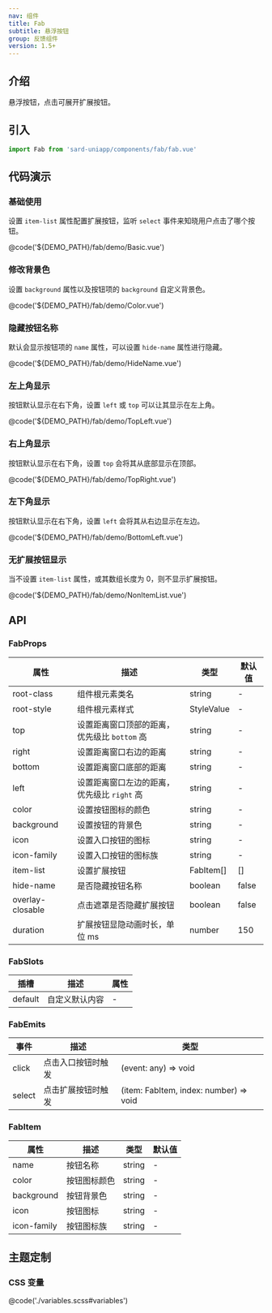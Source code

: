 ```yaml
---
nav: 组件
title: Fab
subtitle: 悬浮按钮
group: 反馈组件
version: 1.5+
---
```


## 介绍

悬浮按钮，点击可展开扩展按钮。

## 引入

```ts
import Fab from 'sard-uniapp/components/fab/fab.vue'
```

## 代码演示

### 基础使用

设置 `item-list` 属性配置扩展按钮，监听 `select` 事件来知晓用户点击了哪个按钮。

@code('${DEMO_PATH}/fab/demo/Basic.vue')

### 修改背景色

设置 `background` 属性以及按钮项的 `background` 自定义背景色。

@code('${DEMO_PATH}/fab/demo/Color.vue')

### 隐藏按钮名称

默认会显示按钮项的 `name` 属性，可以设置 `hide-name` 属性进行隐藏。

@code('${DEMO_PATH}/fab/demo/HideName.vue')

### 左上角显示

按钮默认显示在右下角，设置 `left` 或 `top` 可以让其显示在左上角。

@code('${DEMO_PATH}/fab/demo/TopLeft.vue')

### 右上角显示

按钮默认显示在右下角，设置 `top` 会将其从底部显示在顶部。

@code('${DEMO_PATH}/fab/demo/TopRight.vue')

### 左下角显示

按钮默认显示在右下角，设置 `left` 会将其从右边显示在左边。

@code('${DEMO_PATH}/fab/demo/BottomLeft.vue')

### 无扩展按钮显示

当不设置 `item-list` 属性，或其数组长度为 0，则不显示扩展按钮。

@code('${DEMO_PATH}/fab/demo/NonItemList.vue')

## API

### FabProps

| 属性             | 描述                                         | 类型       | 默认值 |
| ---------------- | -------------------------------------------- | ---------- | ------ |
| root-class       | 组件根元素类名                               | string     | -      |
| root-style       | 组件根元素样式                               | StyleValue | -      |
| top              | 设置距离窗口顶部的距离，优先级比 `bottom` 高 | string     | -      |
| right            | 设置距离窗口右边的距离                       | string     | -      |
| bottom           | 设置距离窗口底部的距离                       | string     | -      |
| left             | 设置距离窗口左边的距离，优先级比 `right` 高  | string     | -      |
| color            | 设置按钮图标的颜色                           | string     | -      |
| background       | 设置按钮的背景色                             | string     | -      |
| icon             | 设置入口按钮的图标                           | string     | -      |
| icon-family      | 设置入口按钮的图标族                         | string     | -      |
| item-list        | 设置扩展按钮                                 | FabItem[]  | []     |
| hide-name        | 是否隐藏按钮名称                             | boolean    | false  |
| overlay-closable | 点击遮罩是否隐藏扩展按钮                     | boolean    | false  |
| duration         | 扩展按钮显隐动画时长，单位 ms                | number     | 150    |

### FabSlots

| 插槽    | 描述           | 属性 |
| ------- | -------------- | ---- |
| default | 自定义默认内容 | -    |

### FabEmits

| 事件   | 描述               | 类型                                   |
| ------ | ------------------ | -------------------------------------- |
| click  | 点击入口按钮时触发 | (event: any) => void                   |
| select | 点击扩展按钮时触发 | (item: FabItem, index: number) => void |

### FabItem

| 属性        | 描述         | 类型   | 默认值 |
| ----------- | ------------ | ------ | ------ |
| name        | 按钮名称     | string | -      |
| color       | 按钮图标颜色 | string | -      |
| background  | 按钮背景色   | string | -      |
| icon        | 按钮图标     | string | -      |
| icon-family | 按钮图标族   | string | -      |

## 主题定制

### CSS 变量

@code('./variables.scss#variables')
